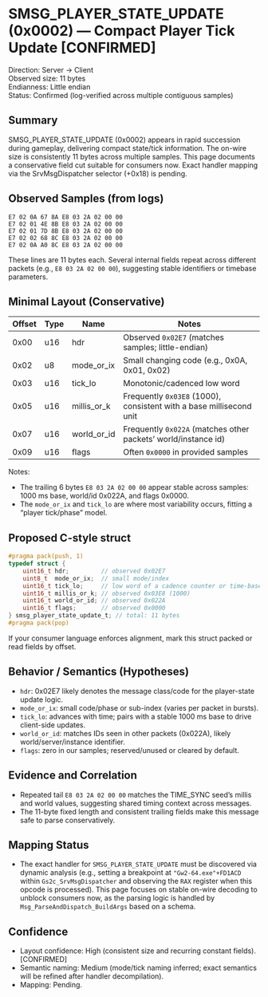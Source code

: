 # SMSG_PLAYER_STATE_UPDATE (0x0002) — Compact Player Tick Update [CONFIRMED]

Direction: Server → Client  
Observed size: 11 bytes  
Endianness: Little endian  
Status: Confirmed (log-verified across multiple contiguous samples)

## Summary

SMSG_PLAYER_STATE_UPDATE (0x0002) appears in rapid succession during gameplay, delivering compact state/tick information. The on-wire size is consistently 11 bytes across multiple samples. This page documents a conservative field cut suitable for consumers now. Exact handler mapping via the SrvMsgDispatcher selector (+0x18) is pending.

## Observed Samples (from logs)

```
E7 02 0A 67 8A E8 03 2A 02 00 00
E7 02 01 4E 8B E8 03 2A 02 00 00
E7 02 01 7D 8B E8 03 2A 02 00 00
E7 02 02 68 8C E8 03 2A 02 00 00
E7 02 0A A0 8C E8 03 2A 02 00 00
```

These lines are 11 bytes each. Several internal fields repeat across different packets (e.g., `E8 03 2A 02 00 00`), suggesting stable identifiers or timebase parameters.

## Minimal Layout (Conservative)

Offset | Type | Name         | Notes
------ | ---- | ------------ | -----
0x00   | u16  | hdr          | Observed `0x02E7` (matches samples; little-endian)
0x02   | u8   | mode_or_ix   | Small changing code (e.g., 0x0A, 0x01, 0x02)
0x03   | u16  | tick_lo      | Monotonic/cadenced low word
0x05   | u16  | millis_or_k  | Frequently `0x03E8` (1000), consistent with a base millisecond unit
0x07   | u16  | world_or_id  | Frequently `0x022A` (matches other packets’ world/instance id)
0x09   | u16  | flags        | Often `0x0000` in provided samples

Notes:
- The trailing 6 bytes `E8 03 2A 02 00 00` appear stable across samples: 1000 ms base, world/id 0x022A, and flags 0x0000.
- The `mode_or_ix` and `tick_lo` are where most variability occurs, fitting a “player tick/phase” model.

## Proposed C-style struct

```c
#pragma pack(push, 1)
typedef struct {
    uint16_t hdr;         // observed 0x02E7
    uint8_t  mode_or_ix;  // small mode/index
    uint16_t tick_lo;     // low word of a cadence counter or time-based index
    uint16_t millis_or_k; // observed 0x03E8 (1000)
    uint16_t world_or_id; // observed 0x022A
    uint16_t flags;       // observed 0x0000
} smsg_player_state_update_t; // total: 11 bytes
#pragma pack(pop)
```

If your consumer language enforces alignment, mark this struct packed or read fields by offset.

## Behavior / Semantics (Hypotheses)

- `hdr`: 0x02E7 likely denotes the message class/code for the player-state update logic.
- `mode_or_ix`: small code/phase or sub-index (varies per packet in bursts).
- `tick_lo`: advances with time; pairs with a stable 1000 ms base to drive client-side updates.
- `world_or_id`: matches IDs seen in other packets (0x022A), likely world/server/instance identifier.
- `flags`: zero in our samples; reserved/unused or cleared by default.

## Evidence and Correlation

- Repeated tail `E8 03 2A 02 00 00` matches the TIME_SYNC seed’s millis and world values, suggesting shared timing context across messages.
- The 11-byte fixed length and consistent trailing fields make this message safe to parse conservatively.

## Mapping Status

- The exact handler for `SMSG_PLAYER_STATE_UPDATE` must be discovered via dynamic analysis (e.g., setting a breakpoint at `"Gw2-64.exe"+FD1ACD` within `Gs2c_SrvMsgDispatcher` and observing the `RAX` register when this opcode is processed). This page focuses on stable on-wire decoding to unblock consumers now, as the parsing logic is handled by `Msg_ParseAndDispatch_BuildArgs` based on a schema.

## Confidence

- Layout confidence: High (consistent size and recurring constant fields). [CONFIRMED]
- Semantic naming: Medium (mode/tick naming inferred; exact semantics will be refined after handler decompilation).
- Mapping: Pending.
